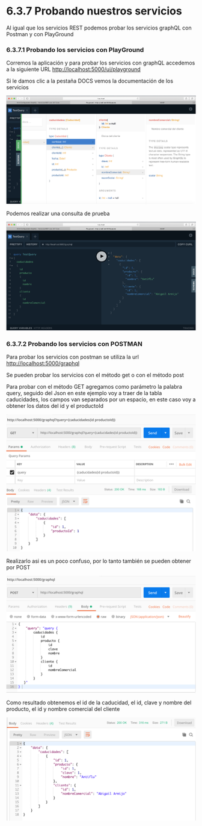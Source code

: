 # 6.3.7 Probando nuestros servicios

Al igual que los servicios REST podemos probar los servicios graphQL con Postman y con PlayGround

### 6.3.7.1 Probando los servicios con PlayGround

Corremos la aplicación y para probar los servicios con graphQL accedemos a la siguiente URL [http://localhost:5000/ui/playground](http://localhost:5000/ui/playground)

Si le damos clic a la pestaña DOCS vemos la documentación de los servicios

![](../../.gitbook/assets/image%20%2856%29.png)

Podemos realizar una consulta de prueba

![](../../.gitbook/assets/image%20%2881%29.png)

### 6.3.7.2 Probando los servicios con POSTMAN

Para probar los servicios con postman se utiliza la url [http://localhost:5000/graphql](http://localhost:5000/graphql)

Se pueden probar los servicios con el método get o con el método post

Para probar con el método GET agregamos como parámetro la palabra query, seguido del Json en este ejemplo voy a traer de la tabla caducidades, los campos van separados por un espacio, en este caso voy a obtener los datos del id y el productoId

![](../../.gitbook/assets/image%20%28114%29.png)

Realizarlo asi es un poco confuso, por lo tanto también se pueden obtener por POST

![](../../.gitbook/assets/image%20%2839%29.png)

Como resultado obtenemos el id de la caducidad, el id, clave y nombre del producto, el id y nombre comercial del cliente

![](../../.gitbook/assets/image%20%28103%29.png)

